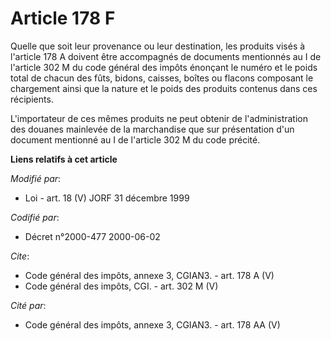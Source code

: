 # Article 178 F

Quelle que soit leur provenance ou leur destination, les produits visés à l'article 178 A doivent être accompagnés de
documents mentionnés au I de l'article 302 M du code général des impôts énonçant le numéro et le poids total de chacun des
fûts, bidons, caisses, boîtes ou flacons composant le chargement ainsi que la nature et le poids des produits contenus dans
ces récipients. 

L'importateur de ces mêmes produits ne peut obtenir de l'administration des douanes mainlevée de la marchandise que sur
présentation d'un document mentionné au I de l'article 302 M du code précité.

**Liens relatifs à cet article**

_Modifié par_:

  - Loi - art. 18 (V) JORF 31 décembre 1999

_Codifié par_:

  - Décret n°2000-477 2000-06-02

_Cite_:

  - Code général des impôts, annexe 3, CGIAN3. - art. 178 A (V)
  - Code général des impôts, CGI. - art. 302 M (V)

_Cité par_:

  - Code général des impôts, annexe 3, CGIAN3. - art. 178 AA (V)
